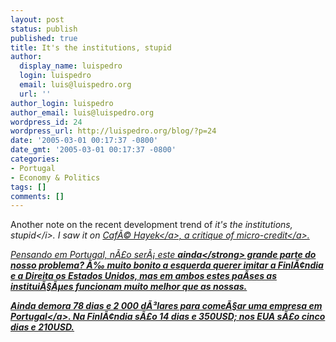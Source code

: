 ```yaml
---
layout: post
status: publish
published: true
title: It's the institutions, stupid
author:
  display_name: luispedro
  login: luispedro
  email: luis@luispedro.org
  url: ''
author_login: luispedro
author_email: luis@luispedro.org
wordpress_id: 24
wordpress_url: http://luispedro.org/blog/?p=24
date: '2005-03-01 00:17:37 -0800'
date_gmt: '2005-03-01 00:17:37 -0800'
categories:
- Portugal
- Economy & Politics
tags: []
comments: []
---
```

<p>Another note on the recent development trend of <i>it's the institutions, stupid<&#47;i>. I saw it on <a href="http:&#47;&#47;cafehayek.typepad.com&#47;hayek&#47;">Caf&Atilde;&copy; Hayek<&#47;a>, a <a href="http:&#47;&#47;www.upi.com&#47;view.cfm?StoryID=20050214-044606-3854r">critique of micro-credit<&#47;a>.</p>
<p>Pensando em Portugal, n&Atilde;&pound;o ser&Atilde;&iexcl; este <strong>ainda<&#47;strong> grande parte do nosso problema? &Atilde;&permil; muito bonito a esquerda querer imitar a Finl&Atilde;&cent;ndia e a Direita os Estados Unidos, mas em ambos estes pa&Atilde;&shy;ses as institui&Atilde;&sect;&Atilde;&micro;es funcionam muito melhor que as nossas.</p>
<p>Ainda <a href="http:&#47;&#47;rru.worldbank.org&#47;DoingBusiness&#47;ExploreTopics&#47;StartingBusiness&#47;Details.aspx?economyid=155">demora 78 dias e 2 000 d&Atilde;&sup3;lares para come&Atilde;&sect;ar uma empresa em Portugal<&#47;a>. Na Finl&Atilde;&cent;ndia s&Atilde;&pound;o 14 dias  e 350USD; nos EUA s&Atilde;&pound;o cinco dias e 210USD.</p>
